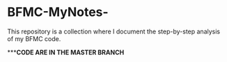 # BFMC-MyNotes-
This repository is a collection where I document the step-by-step analysis of my BFMC code.

*******CODE ARE IN THE MASTER BRANCH****
